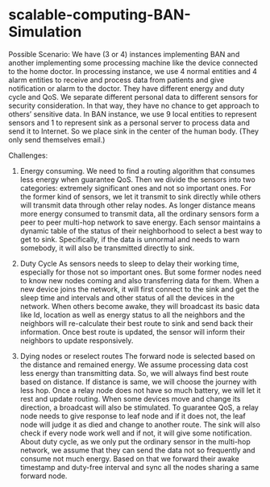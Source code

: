 # scalable-computing-BAN-Simulation

Possible Scenario:
We have (3 or 4) instances implementing BAN and another implementing some processing machine like the device connected to the home doctor.
In processing instance, we use 4 normal entities and 4 alarm entities to receive and process data from patients and give notification or alarm to the doctor. They have different energy and duty cycle and QoS. We separate different personal data to different sensors for security consideration. In that way, they have no chance to get approach to others’ sensitive data.
In BAN instance, we use 9 local entities to represent sensors and 1 to represent sink as a personal server to process data and send it to Internet. So we place sink in the center of the human body. (They only send themselves email.)

Challenges:

1.	Energy consuming.
We need to find a routing algorithm that consumes less energy when guarantee QoS.
Then we divide the sensors into two categories: extremely significant ones and not so important ones. For the former kind of sensors, we let it transmit to sink directly while others will transmit data through other relay nodes. As longer distance means more energy consumed to transmit data, all the ordinary sensors form a peer to peer multi-hop network to save energy. Each sensor maintains a dynamic table of the status of their neighborhood to select a best way to get to sink. Specifically, if the data is unnormal and needs to warn somebody, it will also be transmitted directly to sink.

2.	Duty Cycle
As sensors needs to sleep to delay their working time, especially for those not so important ones. But some former nodes need to know new nodes coming and also transferring data for them.
When a new device joins the network, it will first connect to the sink and get the sleep time and intervals and other status of all the devices in the network. When others become awake, they will broadcast its basic data like Id, location as well as energy status to all the neighbors and the neighbors will re-calculate their best route to sink and send back their information. Once best route is updated, the sensor will inform their neighbors to update responsively. 

3.	Dying nodes or reselect routes
The forward node is selected based on the distance and remained energy. We assume processing data cost less energy than transmitting data. So, we will always find best route based on distance. If distance is same, we will choose the journey with less hop. Once a relay node does not have so much battery, we will let it rest and update routing. When some devices move and change its direction, a broadcast will also be stimulated.
To guarantee QoS, a relay node needs to give response to leaf node and if it does not, the leaf node will judge it as died and change to another route. The sink will also check if every node work well and if not, it will give some notification.
About duty cycle, as we only put the ordinary sensor in the multi-hop network, we assume that they can send the data not so frequently and consume not much energy. Based on that we forward their awake timestamp and duty-free interval and sync all the nodes sharing a same forward node.


